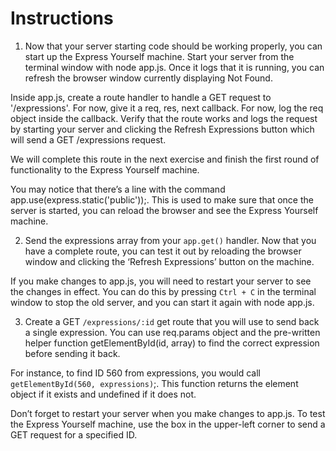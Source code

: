 # Instructions

1. Now that your server starting code should be working properly, you can start up the Express Yourself machine. Start your server from the terminal window with node app.js. Once it logs that it is running, you can refresh the browser window currently displaying Not Found.

Inside app.js, create a route handler to handle a GET request to '/expressions'. For now, give it a req, res, next callback. For now, log the req object inside the callback. Verify that the route works and logs the request by starting your server and clicking the Refresh Expressions button which will send a GET /expressions request.

We will complete this route in the next exercise and finish the first round of functionality to the Express Yourself machine.

You may notice that there’s a line with the command app.use(express.static('public'));. This is used to make sure that once the server is started, you can reload the browser and see the Express Yourself machine.

2. Send the expressions array from your `app.get()` handler. Now that you have a complete route, you can test it out by reloading the browser window and clicking the ‘Refresh Expressions’ button on the machine.

If you make changes to app.js, you will need to restart your server to see the changes in effect. You can do this by pressing `Ctrl + C` in the terminal window to stop the old server, and you can start it again with node app.js.

3. Create a GET `/expressions/:id` get route that you will use to send back a single expression. You can use req.params object and the pre-written helper function getElementById(id, array) to find the correct expression before sending it back.

For instance, to find ID 560 from expressions, you would call `getElementById(560, expressions)`;. This function returns the element object if it exists and undefined if it does not.

Don’t forget to restart your server when you make changes to app.js. To test the Express Yourself machine, use the box in the upper-left corner to send a GET request for a specified ID.